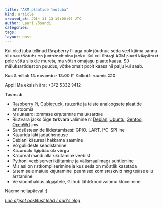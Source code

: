 ```yaml
---
title: "ARM plaatide töötuba"
kind: article
created_at: 2014-11-13 18:00:00 UTC
author: Lauri Võsandi
categories: 
tags: 
layout: post
---
```

<div class="document" id="arm-plaatide-tootuba">
<!-- author: Lauri V&#245;sandi <lauri.vosandi@gmail.com> -->
<!-- published: 2014-11-13 18:00:00 -->
<!-- tags: Cubieboard, Cubietruck, Allwinner, sunxi, Raspberry Pi, raspi, ARM, Debian, Alvatal -->
<!-- location: IT Kolled&#382; -->
<p>Kui oled juba tellinud Raspberry Pi aga pole j&#245;udnud seda veel k&#228;ima panna
siis see t&#246;&#246;tuba on justnimelt sinu jaoks.
Kui sul &#252;htegi ARM plaati k&#228;ep&#228;rast pole v&#245;tta siis ole mureta,
ma v&#245;tan omajagu plaate kaasa.
SD m&#228;lukaartidest on puudus, v&#245;tke omalt poolt kaasa nii palju kui saab.</p>
<p>Kus &amp; millal: 13. november 18:00 IT Kolled&#382;i ruumis 320</p>
<p>Appi! Ma eksisin &#228;ra: +372 5332 9412</p>
<p>Teemad:</p>
<ul class="simple">
<li><a class="reference external" href="http://www.raspberrypi.org/">Raspberry Pi</a>, <a class="reference external" href="http://www.cubietruck.com/">Cubietruck</a>, ruuterite ja teiste analoogsete plaatide anatoomia</li>
<li>M&#228;lukaardi t&#245;mmise kirjutamine m&#228;lukaardile</li>
<li>Riistvara jaoks &#245;ige tarkvara valimine nt <a class="reference external" href="https://www.debian.org/">Debian</a>, <a class="reference external" href="http://www.ubuntu.com/">Ubuntu</a>, <a class="reference external" href="https://www.gentoo.org/">Gentoo</a>, <a class="reference external" href="https://openwrt.org/">OpenWrt</a> jms</li>
<li>Sards&#252;steemide liidestamisest: GPIO, UART, I&#178;C, SPI jne</li>
<li>K&#228;surida l&#228;bi jada&#252;henduse</li>
<li>Debiani k&#228;sureal hakkama saamine</li>
<li>V&#245;rguliideste seadistamine</li>
<li>K&#228;sureale ligip&#228;&#228;s &#252;le v&#245;rgu</li>
<li>K&#228;sureal mandi alla sikutamine veebist</li>
<li>Pythoni veebiserveri k&#228;itamine ja v&#228;lismaailmaga suhtlemine</li>
<li>Mis asi on ristkompileerimine ja kus seda on m&#245;istlik kasutada</li>
<li>Sisemisele m&#228;lule kirjutamine, peamised komistuskivid ning tellise ellu &#228;ratamine</li>
<li>Versioonihaldus algajatele, Github l&#228;htekoodivaramu kloonimine</li>
</ul>
<p>N&#228;eme neljap&#228;eval ;)</p>
</div>
<div class="author">
    <i><a href="http://lauri.vosandi.com/2014/11/arm-tootuba.html">Loe algset postitust lehel Lauri's blog</a></i>
</div>
